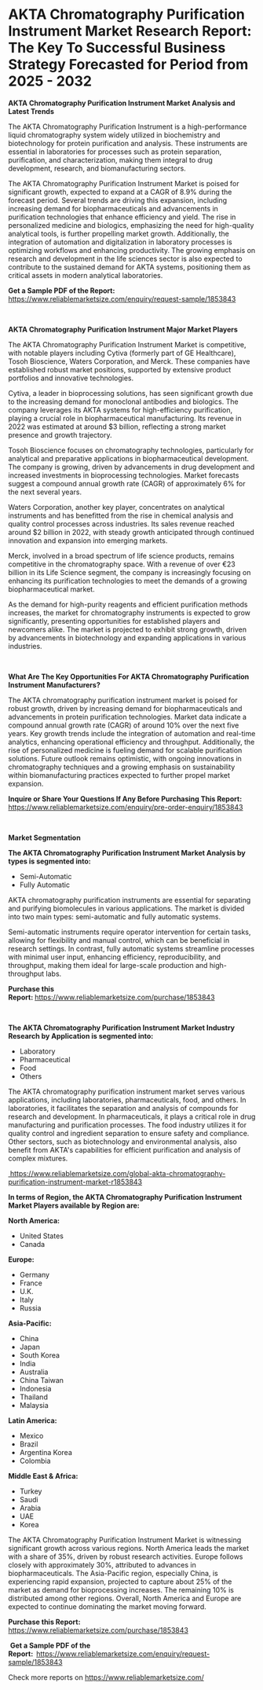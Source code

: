 <p><h1>AKTA Chromatography Purification Instrument Market Research Report: The Key To Successful Business Strategy Forecasted for Period from 2025 - 2032</h1></p><p><strong>AKTA Chromatography Purification Instrument Market Analysis and Latest Trends</strong></p>
<p><p>The AKTA Chromatography Purification Instrument is a high-performance liquid chromatography system widely utilized in biochemistry and biotechnology for protein purification and analysis. These instruments are essential in laboratories for processes such as protein separation, purification, and characterization, making them integral to drug development, research, and biomanufacturing sectors.</p><p>The AKTA Chromatography Purification Instrument Market is poised for significant growth, expected to expand at a CAGR of 8.9% during the forecast period. Several trends are driving this expansion, including increasing demand for biopharmaceuticals and advancements in purification technologies that enhance efficiency and yield. The rise in personalized medicine and biologics, emphasizing the need for high-quality analytical tools, is further propelling market growth. Additionally, the integration of automation and digitalization in laboratory processes is optimizing workflows and enhancing productivity. The growing emphasis on research and development in the life sciences sector is also expected to contribute to the sustained demand for AKTA systems, positioning them as critical assets in modern analytical laboratories.</p></p>
<p><strong>Get a Sample PDF of the Report:&nbsp;</strong> <a href="https://www.reliablemarketsize.com/enquiry/request-sample/1853843?utm_campaign=2281&utm_medium=2&utm_source=Github&utm_content=ia&utm_term=27032025&utm_id=akta-chromatography-purification-instrument">https://www.reliablemarketsize.com/enquiry/request-sample/1853843</a></p>
<p>&nbsp;</p>
<p><strong>AKTA Chromatography Purification Instrument Major Market Players</strong></p>
<p><p>The AKTA Chromatography Purification Instrument Market is competitive, with notable players including Cytiva (formerly part of GE Healthcare), Tosoh Bioscience, Waters Corporation, and Merck. These companies have established robust market positions, supported by extensive product portfolios and innovative technologies.</p><p>Cytiva, a leader in bioprocessing solutions, has seen significant growth due to the increasing demand for monoclonal antibodies and biologics. The company leverages its AKTA systems for high-efficiency purification, playing a crucial role in biopharmaceutical manufacturing. Its revenue in 2022 was estimated at around $3 billion, reflecting a strong market presence and growth trajectory.</p><p>Tosoh Bioscience focuses on chromatography technologies, particularly for analytical and preparative applications in biopharmaceutical development. The company is growing, driven by advancements in drug development and increased investments in bioprocessing technologies. Market forecasts suggest a compound annual growth rate (CAGR) of approximately 6% for the next several years.</p><p>Waters Corporation, another key player, concentrates on analytical instruments and has benefitted from the rise in chemical analysis and quality control processes across industries. Its sales revenue reached around $2 billion in 2022, with steady growth anticipated through continued innovation and expansion into emerging markets.</p><p>Merck, involved in a broad spectrum of life science products, remains competitive in the chromatography space. With a revenue of over €23 billion in its Life Science segment, the company is increasingly focusing on enhancing its purification technologies to meet the demands of a growing biopharmaceutical market.</p><p>As the demand for high-purity reagents and efficient purification methods increases, the market for chromatography instruments is expected to grow significantly, presenting opportunities for established players and newcomers alike. The market is projected to exhibit strong growth, driven by advancements in biotechnology and expanding applications in various industries.</p></p>
<p>&nbsp;</p>
<p><strong>What Are The Key Opportunities For AKTA Chromatography Purification Instrument Manufacturers?</strong></p>
<p><p>The AKTA chromatography purification instrument market is poised for robust growth, driven by increasing demand for biopharmaceuticals and advancements in protein purification technologies. Market data indicate a compound annual growth rate (CAGR) of around 10% over the next five years. Key growth trends include the integration of automation and real-time analytics, enhancing operational efficiency and throughput. Additionally, the rise of personalized medicine is fueling demand for scalable purification solutions. Future outlook remains optimistic, with ongoing innovations in chromatography techniques and a growing emphasis on sustainability within biomanufacturing practices expected to further propel market expansion.</p></p>
<p><strong>Inquire or Share Your Questions If Any Before Purchasing This Report:</strong> <a href="https://www.reliablemarketsize.com/enquiry/pre-order-enquiry/1853843?utm_campaign=2281&utm_medium=2&utm_source=Github&utm_content=ia&utm_term=27032025&utm_id=akta-chromatography-purification-instrument">https://www.reliablemarketsize.com/enquiry/pre-order-enquiry/1853843</a></p>
<p>&nbsp;</p>
<p><strong>Market Segmentation</strong></p>
<p><strong>The AKTA Chromatography Purification Instrument Market Analysis by types is segmented into:</strong></p>
<p><ul><li>Semi-Automatic</li><li>Fully Automatic</li></ul></p>
<p><p>AKTA chromatography purification instruments are essential for separating and purifying biomolecules in various applications. The market is divided into two main types: semi-automatic and fully automatic systems. </p><p>Semi-automatic instruments require operator intervention for certain tasks, allowing for flexibility and manual control, which can be beneficial in research settings. In contrast, fully automatic systems streamline processes with minimal user input, enhancing efficiency, reproducibility, and throughput, making them ideal for large-scale production and high-throughput labs.</p></p>
<p><strong>Purchase this Report:&nbsp;</strong><a href="https://www.reliablemarketsize.com/purchase/1853843?utm_campaign=2281&utm_medium=2&utm_source=Github&utm_content=ia&utm_term=27032025&utm_id=akta-chromatography-purification-instrument">https://www.reliablemarketsize.com/purchase/1853843</a></p>
<p>&nbsp;</p>
<p><strong>The AKTA Chromatography Purification Instrument Market Industry Research by Application is segmented into:</strong></p>
<p><ul><li>Laboratory</li><li>Pharmaceutical</li><li>Food</li><li>Others</li></ul></p>
<p><p>The AKTA chromatography purification instrument market serves various applications, including laboratories, pharmaceuticals, food, and others. In laboratories, it facilitates the separation and analysis of compounds for research and development. In pharmaceuticals, it plays a critical role in drug manufacturing and purification processes. The food industry utilizes it for quality control and ingredient separation to ensure safety and compliance. Other sectors, such as biotechnology and environmental analysis, also benefit from AKTA's capabilities for efficient purification and analysis of complex mixtures.</p></p>
<p><a href="https://www.reliablemarketsize.com/global-akta-chromatography-purification-instrument-market-r1853843?utm_campaign=2281&utm_medium=2&utm_source=Github&utm_content=ia&utm_term=27032025&utm_id=akta-chromatography-purification-instrument">&nbsp;https://www.reliablemarketsize.com/global-akta-chromatography-purification-instrument-market-r1853843</a></p>
<p><strong>In terms of Region, the AKTA Chromatography Purification Instrument Market Players available by Region are:</strong></p>
<p>
    <p> <strong> North America: </strong>
        <ul>
            <li>United States</li>
            <li>Canada</li>
        </ul>
        </p> 
    <p> <strong> Europe: </strong>
        <ul>
            <li>Germany</li>
            <li>France</li>
            <li>U.K.</li>
            <li>Italy</li>
            <li>Russia</li>
        </ul>
        </p> 
    <p> <strong> Asia-Pacific: </strong>
        <ul>
            <li>China</li>
            <li>Japan</li>
            <li>South Korea</li>
            <li>India</li>
            <li>Australia</li>
            <li>China Taiwan</li>
            <li>Indonesia</li>
            <li>Thailand</li>
            <li>Malaysia</li>
        </ul>
        </p> 
    <p> <strong> Latin America: </strong>
        <ul>
            <li>Mexico</li>
            <li>Brazil</li>
            <li>Argentina Korea</li>
            <li>Colombia</li>
        </ul>
        </p> 
    <p> <strong> Middle East & Africa: </strong>
        <ul>
            <li>Turkey</li>
            <li>Saudi</li>
            <li>Arabia</li>
            <li>UAE</li>
            <li>Korea</li>
        </ul>
    </p>
    </p>
<p><p>The AKTA Chromatography Purification Instrument Market is witnessing significant growth across various regions. North America leads the market with a share of 35%, driven by robust research activities. Europe follows closely with approximately 30%, attributed to advances in biopharmaceuticals. The Asia-Pacific region, especially China, is experiencing rapid expansion, projected to capture about 25% of the market as demand for bioprocessing increases. The remaining 10% is distributed among other regions. Overall, North America and Europe are expected to continue dominating the market moving forward.</p></p>
<p><strong>Purchase this Report: </strong><a href="https://www.reliablemarketsize.com/purchase/1853843?utm_campaign=2281&utm_medium=2&utm_source=Github&utm_content=ia&utm_term=27032025&utm_id=akta-chromatography-purification-instrument">https://www.reliablemarketsize.com/purchase/1853843</a></p>
<p>&nbsp;<strong>Get a Sample PDF of the Report:&nbsp;&nbsp;</strong><a href="https://www.reliablemarketsize.com/enquiry/request-sample/1853843?utm_campaign=2281&utm_medium=2&utm_source=Github&utm_content=ia&utm_term=27032025&utm_id=akta-chromatography-purification-instrument">https://www.reliablemarketsize.com/enquiry/request-sample/1853843</a></p>
<p><strong></strong></p>
<p>Check more reports on <a href="https://www.reliablemarketsize.com/?utm_campaign=2281&utm_medium=2&utm_source=Github&utm_content=ia&utm_term=27032025&utm_id=akta-chromatography-purification-instrument">https://www.reliablemarketsize.com/</a></p>